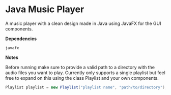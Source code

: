 # Java Music Player
A music player with a clean design made in Java using JavaFX for the GUI components.

**Dependencies**
```
javafx
```

**Notes**

Before running make sure to provide a valid path to a directory with the audio files you want to play. Currently only supports a single playlist but feel free to expand on this using the class Playlist and your own components.
```java
Playlist playlist = new Playlist("playlist name", "path/to/directory");
```
